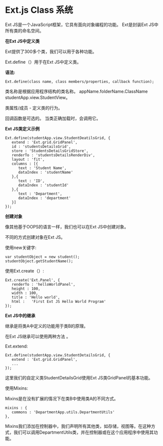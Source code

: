 # Ext.js Class 系统



Ext JS是一个JavaScript框架，它具有面向对象编程的功能。
Ext是封装Ext JS中所有类的命名空间。

**在Ext JS中定义类**

Ext提供了300多个类，我们可以用于各种功能。

Ext.define（）用于在Ext JS中定义类。

**语法:**

```
Ext.define(class name, class members/properties, callback function);
```

类名称是根据应用程序结构的类名称。 appName.folderName.ClassName
studentApp.view.StudentView。

类属性/成员 - 定义类的行为。

回调函数是可选的。 当类正确加载时，会调用它。

**Ext JS类定义示例**

```
Ext.define(studentApp.view.StudentDeatilsGrid, {
   extend : 'Ext.grid.GridPanel',
   id : 'studentsDetailsGrid',
   store : 'StudentsDetailsGridStore',
   renderTo : 'studentsDetailsRenderDiv',
   layout : 'fit',
   columns : [{
      text : 'Student Name',
      dataIndex : 'studentName'
   },{
      text : 'ID',
      dataIndex : 'studentId'
   },{
      text : 'Department',
      dataIndex : 'department'
   }]
});
```

**创建对象**

像其他基于OOPS的语言一样，我们也可以在Ext JS中创建对象。

不同的方式创建对象在Ext JS。

使用new关键字:

```
var studentObject = new student();
studentObject.getStudentName();
```

使用Ext.create（）:

```
Ext.create('Ext.Panel', {
   renderTo : 'helloWorldPanel',
   height : 100,
   width : 100,
   title : 'Hello world',
   html : 	'First Ext JS Hello World Program'		
});
```

**Ext JS中的继承**

继承是将类A中定义的功能用于类B的原理。

在Ext JS继承可以使用两种方法 。

Ext.extend:

```
Ext.define(studentApp.view.StudentDetailsGrid, {
   extend : 'Ext.grid.GridPanel',
   ...
});
```

这里我们的自定义类StudentDetailsGrid使用Ext JS类GridPanel的基本功能。

使用Mixins:

Mixins是在没有扩展的情况下在类B中使用类A的不同方式。

```
mixins : {
   commons : 'DepartmentApp.utils.DepartmentUtils'
},
```

Mixins我们添加在控制器中，我们声明所有其他类，如存储，视图等。在这种方式，我们可以调用DepartmentUtils类，并在控制器或在这个应用程序中使用其功能。